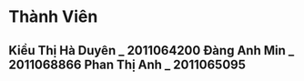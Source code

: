 Thành Viên
===========================

Kiều Thị Hà Duyên _ 2011064200
Đàng Anh Min _ 2011068866
Phan Thị Anh _ 2011065095
-----------------
